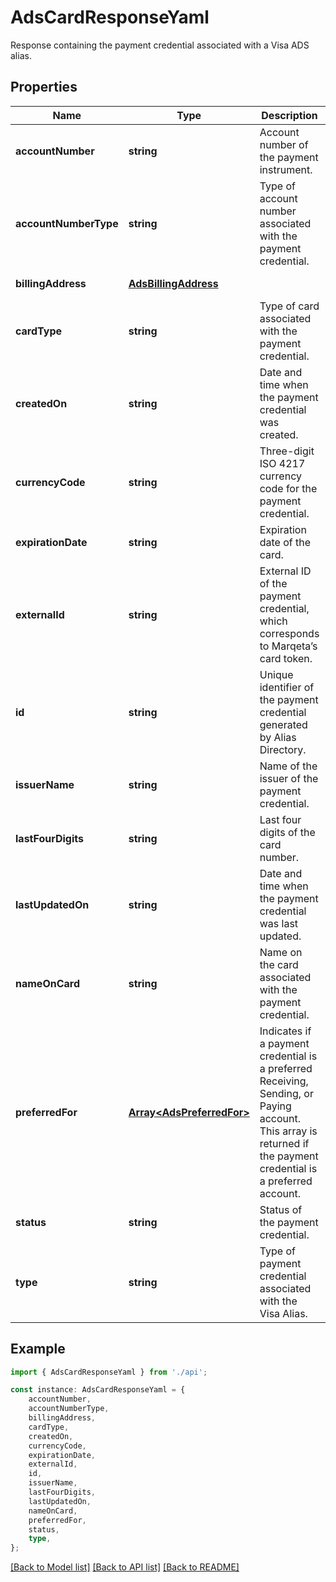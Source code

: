 # AdsCardResponseYaml

Response containing the payment credential associated with a Visa ADS alias.

## Properties

Name | Type | Description | Notes
------------ | ------------- | ------------- | -------------
**accountNumber** | **string** | Account number of the payment instrument. | [default to undefined]
**accountNumberType** | **string** | Type of account number associated with the payment credential. | [optional] [default to undefined]
**billingAddress** | [**AdsBillingAddress**](AdsBillingAddress.md) |  | [default to undefined]
**cardType** | **string** | Type of card associated with the payment credential. | [optional] [default to undefined]
**createdOn** | **string** | Date and time when the payment credential was created. | [optional] [default to undefined]
**currencyCode** | **string** | Three-digit ISO 4217 currency code for the payment credential. | [optional] [default to undefined]
**expirationDate** | **string** | Expiration date of the card. | [optional] [default to undefined]
**externalId** | **string** | External ID of the payment credential, which corresponds to Marqeta’s card token. | [optional] [default to undefined]
**id** | **string** | Unique identifier of the payment credential generated by Alias Directory. | [optional] [default to undefined]
**issuerName** | **string** | Name of the issuer of the payment credential. | [optional] [default to undefined]
**lastFourDigits** | **string** | Last four digits of the card number. | [optional] [default to undefined]
**lastUpdatedOn** | **string** | Date and time when the payment credential was last updated. | [optional] [default to undefined]
**nameOnCard** | **string** | Name on the card associated with the payment credential. | [optional] [default to undefined]
**preferredFor** | [**Array&lt;AdsPreferredFor&gt;**](AdsPreferredFor.md) | Indicates if a payment credential is a preferred Receiving, Sending, or Paying account.  This array is returned if the payment credential is a preferred account. | [optional] [default to undefined]
**status** | **string** | Status of the payment credential. | [optional] [default to undefined]
**type** | **string** | Type of payment credential associated with the Visa Alias. | [default to undefined]

## Example

```typescript
import { AdsCardResponseYaml } from './api';

const instance: AdsCardResponseYaml = {
    accountNumber,
    accountNumberType,
    billingAddress,
    cardType,
    createdOn,
    currencyCode,
    expirationDate,
    externalId,
    id,
    issuerName,
    lastFourDigits,
    lastUpdatedOn,
    nameOnCard,
    preferredFor,
    status,
    type,
};
```

[[Back to Model list]](../README.md#documentation-for-models) [[Back to API list]](../README.md#documentation-for-api-endpoints) [[Back to README]](../README.md)
